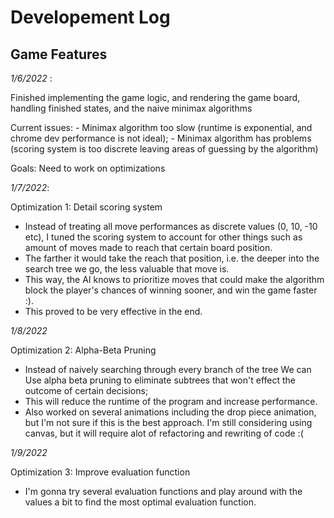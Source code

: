 # Developement Log

## Game Features

*1/6/2022* : 

Finished implementing the game logic, and rendering the game board, handling finished states, and the naive minimax algorithms

Current issues: 
    - Minimax algorithm too slow (runtime is exponential, and chrome dev performance is not ideal);
    - Minimax algorithm has problems (scoring system is too discrete leaving areas of guessing by the algorithm)

Goals: Need to work on optimizations

*1/7/2022*:

Optimization 1: Detail scoring system

- Instead of treating all move performances as discrete values (0, 10, -10 etc), I tuned the scoring system to account for other things such as amount of moves made to reach that certain board position. 
- The farther it would take the reach that position, i.e. the deeper into the search tree we go, the less valuable that move is.
- This way, the AI knows to prioritize moves that could make the algorithm block the player's chances of winning sooner, and win the game faster :).
- This proved to be very effective in the end.

*1/8/2022*

Optimization 2: Alpha-Beta Pruning

- Instead of naively searching through every branch of the tree We can Use alpha beta pruning to eliminate subtrees that won't effect the outcome of certain decisions;
- This will reduce the runtime of the program and increase performance.
- Also worked on several animations including the drop piece animation, but I'm not sure if this is the best approach. I'm still considering using canvas, but it will require alot of refactoring and rewriting of code :(

*1/9/2022*

Optimization 3: Improve evaluation function

- I'm gonna try several evaluation functions and play around with the values a bit to find the most optimal evaluation function. 
